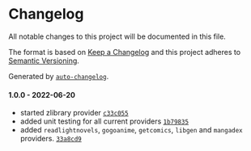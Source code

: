 # Changelog

All notable changes to this project will be documented in this file.

The format is based on [Keep a Changelog](https://keepachangelog.com/en/1.0.0/)
and this project adheres to [Semantic Versioning](https://semver.org/spec/v2.0.0.html).

Generated by [`auto-changelog`](https://github.com/CookPete/auto-changelog).

#### 1.0.0 - 2022-06-20

- started zlibrary provider [`c33c055`](https://github.com/consumet/consumet-extentions/commit/c33c055b3a2065e75f4571003e0267e7c0d240a5)
- added unit testing for all current providers [`1b79835`](https://github.com/consumet/consumet-extentions/commit/1b79835be747c8fbaee0656eeb0760c364cebc75)
- added `readlightnovels`, `gogoanime`, `getcomics`, `libgen` and `mangadex` providers. [`33a8cd9`](https://github.com/consumet/consumet-extentions/commit/33a8cd9e8d1a909cef0ea7c32fcc696a600981fc)
